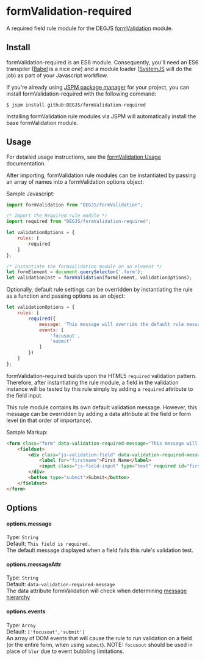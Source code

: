 # formValidation-required
A required field rule module for the DEGJS [formValidation](https://github.com/DEGJS/formValidation) module.


## Install
formValidation-required is an ES6 module. Consequently, you'll need an ES6 transpiler ([Babel](https://babeljs.io) is a nice one) and a module loader ([SystemJS](https://github.com/systemjs/systemjs) will do the job) as part of your Javascript workflow.

If you're already using [JSPM package manager](http://jspm.io) for your project, you can install formValidation-required with the following command:

```
$ jspm install github:DEGJS/formValidation-required
```

Installing formValidation rule modules via JSPM will automatically install the base formValidation module.


## Usage
For detailed usage instructions, see the [formValidation Usage](https://github.com/DEGJS/formValidation#usage) documentation.

After importing, formValidation rule modules can be instantiated by passing an array of names into a formValidation options object:

Sample Javascript:
```js
import formValidation from "DEGJS/formValidation";

/* Import the Required rule module */
import required from "DEGJS/formValidation-required";

let validationOptions = {
    rules: [
        required
    ]
};

/* Instantiate the formValidation module on an element */
let formElement = document.querySelector('.form');
let validationInst = formValidation(formElement, validationOptions);
```

Optionally, default rule settings can be overridden by instantiating the rule as a function and passing options as an object: 
```js
let validationOptions = {
    rules: [
        required({
        	message: 'This message will override the default rule message.',
        	events: [
        		'focusout',
        		'submit'
        	]
        })
    ]
};
```

formValidation-required builds upon the HTML5 `required` validation pattern. Therefore, after instantiating the rule module, a field in the validation instance will be tested by this rule simply by adding a `required` attribute to the field input.

This rule module contains its own default validation message. However, this message can be overridden by adding a data attribute at the field or form level (in that order of importance).

Sample Markup:
```html
<form class="form" data-validation-required-message="This message will override the default rule message.">
	<fieldset>
		<div class="js-validation-field" data-validation-required-message="This message will override both the default rule message and the form element message.">
			<label for="firstname">First Name</label>
			<input class="js-field-input" type="text" required id="firstname" name="firstname">
		</div>
		<button type="submit">Submit</button>
	</fieldset>
</form>
```


## Options

#### options.message
Type: `String`  
Default: `This field is required.`  
The default message displayed when a field fails this rule's validation test.

#### options.messageAttr
Type: `String`  
Default: `data-validation-required-message`  
The data attribute formValidation will check when determining [message hierarchy](https://github.com/DEGJS/formValidation#configuring-error-messages)

#### options.events
Type: `Array`  
Default: `['focusout','submit']`  
An array of DOM events that will cause the rule to run validation on a field (or the entire form, when using `submit`). NOTE: `focusout` should be used in place of `blur` due to event bubbling limitations.